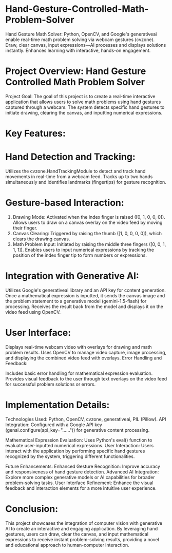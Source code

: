 # Hand-Gesture-Controlled-Math-Problem-Solver
Hand Gesture Math Solver: Python, OpenCV, and Google's generativeai enable real-time math problem solving via webcam gestures (cvzone). Draw, clear canvas, input expressions—AI processes and displays solutions instantly. Enhances learning with interactive, hands-on engagement.

# Project Overview: Hand Gesture Controlled Math Problem Solver
Project Goal:
The goal of this project is to create a real-time interactive application that allows users to solve math problems using hand gestures captured through a webcam. The system detects specific hand gestures to initiate drawing, clearing the canvas, and inputting numerical expressions.

# Key Features:
# Hand Detection and Tracking:

Utilizes the cvzone.HandTrackingModule to detect and track hand movements in real-time from a webcam feed.
Tracks up to two hands simultaneously and identifies landmarks (fingertips) for gesture recognition.

# Gesture-based Interaction:

1. Drawing Mode: Activated when the index finger is raised ([0, 1, 0, 0, 0]). Allows users to draw on a canvas overlay on the video feed by moving their finger.
2. Canvas Clearing: Triggered by raising the thumb ([1, 0, 0, 0, 0]), which clears the drawing canvas.
3. Math Problem Input: Initiated by raising the middle three fingers ([0, 0, 1, 1, 1]). Enables users to input numerical expressions by tracking the position of the index finger tip to form numbers or expressions.
   
# Integration with Generative AI:

Utilizes Google's generativeai library and an API key for content generation.
Once a mathematical expression is inputted, it sends the canvas image and the problem statement to a generative model (gemini-1.5-flash) for processing.
Receives the result back from the model and displays it on the video feed using OpenCV.

# User Interface:

Displays real-time webcam video with overlays for drawing and math problem results.
Uses OpenCV to manage video capture, image processing, and displaying the combined video feed with overlays.
Error Handling and Feedback:

Includes basic error handling for mathematical expression evaluation.
Provides visual feedback to the user through text overlays on the video feed for successful problem solutions or errors.

# Implementation Details:
Technologies Used: Python, OpenCV, cvzone, generativeai, PIL (Pillow).
API Integration: Configured with a Google API key (genai.configure(api_key="......")) for generative content processing.

Mathematical Expression Evaluation: Uses Python's eval() function to evaluate user-inputted numerical expressions.
User Interaction: Users interact with the application by performing specific hand gestures recognized by the system, triggering different functionalities.

Future Enhancements:
Enhanced Gesture Recognition: Improve accuracy and responsiveness of hand gesture detection.
Advanced AI Integration: Explore more complex generative models or AI capabilities for broader problem-solving tasks.
User Interface Refinement: Enhance the visual feedback and interaction elements for a more intuitive user experience.

# Conclusion:
This project showcases the integration of computer vision with generative AI to create an interactive and engaging application. By leveraging hand gestures, users can draw, clear the canvas, and input mathematical expressions to receive instant problem-solving results, providing a novel and educational approach to human-computer interaction.
